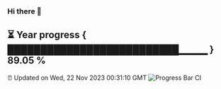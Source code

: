 ### Hi there 👋
⏳ Year progress { ██████████████████████████▁▁▁▁ } 89.05 %
---
⏰ Updated on Wed, 22 Nov 2023 00:31:10 GMT
![Progress Bar CI](https://github.com/Moyi321/Moyi321/workflows/Progress%20Bar%20CI/badge.svg)

